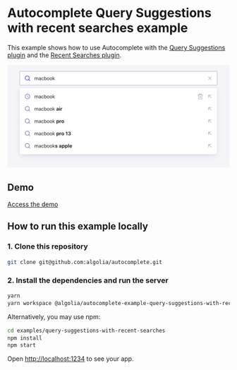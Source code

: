 # Autocomplete Query Suggestions with recent searches example

This example shows how to use Autocomplete with the [Query Suggestions plugin](https://www.algolia.com/doc/ui-libraries/autocomplete/api-reference/autocomplete-plugin-query-suggestions/) and the [Recent Searches plugin](https://www.algolia.com/doc/ui-libraries/autocomplete/api-reference/autocomplete-plugin-recent-searches/).

<p align="center"><img src="capture.png?raw=true" alt="A capture of the Autocomplete query suggestions with recent searches example" /></p>

## Demo

[Access the demo](https://codesandbox.io/s/github/algolia/autocomplete/tree/next/examples/query-suggestions-with-recent-searches)

## How to run this example locally

### 1. Clone this repository

```sh
git clone git@github.com:algolia/autocomplete.git
```

### 2. Install the dependencies and run the server

```sh
yarn
yarn workspace @algolia/autocomplete-example-query-suggestions-with-recent-searches start
```

Alternatively, you may use npm:

```sh
cd examples/query-suggestions-with-recent-searches
npm install
npm start
```

Open <http://localhost:1234> to see your app.